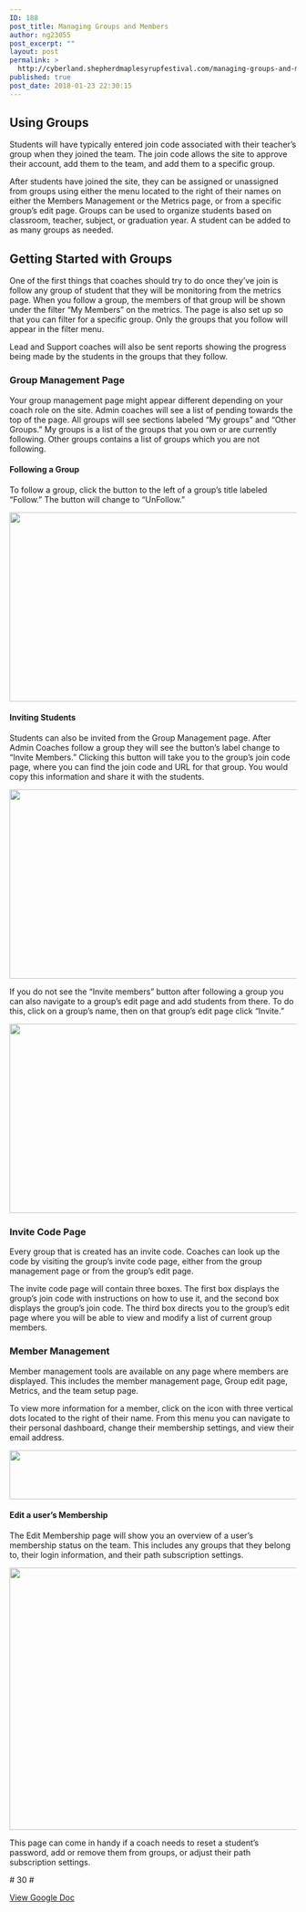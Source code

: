 ```yaml
---
ID: 188
post_title: Managing Groups and Members
author: ng23055
post_excerpt: ""
layout: post
permalink: >
  http://cyberland.shepherdmaplesyrupfestival.com/managing-groups-and-members
published: true
post_date: 2018-01-23 22:30:15
---
```

<h2>Using Groups</h2>
<p>Students will have typically entered join code associated with their teacher’s group when they joined the team. The join code allows the site to approve their account, add them to the team, and add them to a specific group.</p>
<p>After students have joined the site, they can be assigned or unassigned from groups using either the menu located to the right of their names on either the Members Management or the Metrics page, or from a specific group’s edit page. Groups can be used to organize students based on classroom, teacher, subject, or graduation year. A student can be added to as many groups as needed.</p>
<h2>Getting Started with Groups</h2>
<p>One of the first things that coaches should try to do once they’ve join is follow any group of student that they will be monitoring from the metrics page. When you follow a group, the members of that group will be shown under the filter “My Members” on the metrics. The page is also set up so that you can filter for a specific group. Only the groups that you follow will appear in the filter menu.</p>
<p>Lead and Support coaches will also be sent reports showing the progress being made by the students in the groups that they follow.</p>
<h3>Group Management Page</h3>
<p>Your group management page might appear different depending on your coach role on the site. Admin coaches will see a list of pending towards the top of the page. All groups will see sections labeled “My groups” and “Other Groups.” My groups is a list of the groups that you own or are currently following. Other groups contains a list of groups which you are not following.</p>
<h4>Following a Group</h4>
<p>To follow a group, click the button to the left of a group’s title labeled “Follow.” The button will change to “UnFollow.”</p>
<p></p>
<p><img src="http://cyberland.shepherdmaplesyrupfestival.com/wp-content/uploads/2018/01/null-3.png" width="624" height="332" alt="" title=""></p>
<h4>Inviting Students</h4>
<p>Students can also be invited from the Group Management page. After Admin Coaches follow a group they will see the button’s label change to “Invite Members.” Clicking this button will take you to the group’s join code page, where you can find the join code and URL for that group. You would copy this information and share it with the students.</p>
<p><img src="http://cyberland.shepherdmaplesyrupfestival.com/wp-content/uploads/2018/01/null-4.png" width="624" height="332" alt="" title=""></p>
<p>If you do not see the “Invite members” button after following a group you can also navigate to a group’s edit page and add students from there. To do this, click on a group’s name, then on that group’s edit page click “Invite.”</p>
<p><img src="http://cyberland.shepherdmaplesyrupfestival.com/wp-content/uploads/2018/01/null-5.png" width="624" height="332" alt="" title=""></p>
<p></p>
<h3>Invite Code Page</h3>
<p></p>
<p>Every group that is created has an invite code. Coaches can look up the code by visiting the group’s invite code page, either from the group management page or from the group’s edit page.</p>
<p>The invite code page will contain three boxes. The first box displays the group’s join code with instructions on how to use it, and the second box displays the group’s join code. The third box directs you to the group’s edit page where you will be able to view and modify a list of current group members.</p>
<h3>Member Management</h3>
<p>Member management tools are available on any page where members are displayed. This includes the member management page, Group edit page, Metrics, and the team setup page.</p>
<p>To view more information for a member, click on the icon with three vertical dots located to the right of their name. From this menu you can navigate to their personal dashboard, change their membership settings, and view their email address.</p>
<p><img src="http://cyberland.shepherdmaplesyrupfestival.com/wp-content/uploads/2018/01/null-6.png" width="624" height="86" alt="" title=""></p>
<h4>Edit a user’s Membership</h4>
<p>The Edit Membership page will show you an overview of a user’s membership status on the team. This includes any groups that they belong to, their login information, and their path subscription settings.</p>
<p><img src="http://cyberland.shepherdmaplesyrupfestival.com/wp-content/uploads/2018/01/null-7.png" width="624" height="460" alt="" title=""></p>
<p></p>
<p>This page can come in handy if a coach needs to reset a student’s password, add or remove them from groups, or adjust their path subscription settings.</p>
<p></p>
<p># 30 #</p>
<p></p>
<p></p>
<p><a href="https://docs.google.com/document/d/1o7OjQ8ywW1x1NvoMyBevkxTWX8661lvCaoKxflI4C0k/edit?usp=sharing">View Google Doc</a></p>
<p></p>
<p></p>